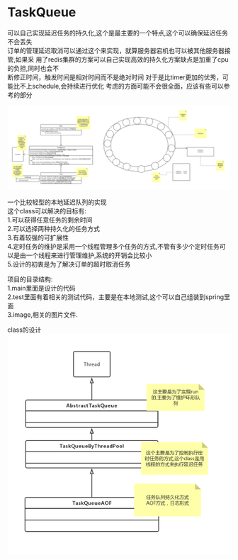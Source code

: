 # TaskQueue
可以自己实现延迟任务的持久化,这个是最主要的一个特点,这个可以确保延迟任务不会丢失  
订单的管理延迟取消可以通过这个来实现，就算服务器宕机也可以被其他服务器接管,如果采
用了redis集群的方案可以自己实现高效的持久化方案缺点是加重了cpu的负担,同时也会不  
断修正时间，触发时间是相对时间而不是绝对时间
对于是比timer更加的优秀，可能比不上schedule,会持续进行优化
考虑的方面可能不会很全面，应该有些可以参考的部分

![数据结构的示意图](https://github.com/bling-zhou/TaskQueue/blob/master/image/taskQueueStruct.png)


  
一个比较轻型的本地延迟队列的实现  
这个class可以解决的目标有:  
1.可以获得任意任务的剩余时间  
2.可以选择两种持久化的任务方式  
3.有着较强的可扩展性  
4.定时任务的维护是采用一个线程管理多个任务的方式,不管有多少个定时任务可以是由一个线程来进行管理维护,系统的开销会比较小  
5.设计的初衷是为了解决订单的超时取消任务  

项目的目录结构:  
1.main里面是设计的代码  
2.test里面有着相关的测试代码，主要是在本地测试,这个可以自己组装到spring里面  
3.image,相关的图片文件.  
 
class的设计  
![设计图片可能已经更改](https://github.com/bling-zhou/TaskQueue/blob/master/image/taskClass.png)  
